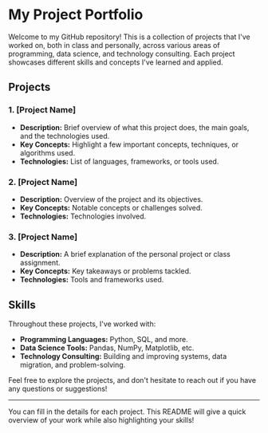 
# My Project Portfolio

Welcome to my GitHub repository! This is a collection of projects that I've worked on, both in class and personally, across various areas of programming, data science, and technology consulting. Each project showcases different skills and concepts I've learned and applied.

## Projects

### 1. **[Project Name]**
   - **Description:** Brief overview of what this project does, the main goals, and the technologies used.
   - **Key Concepts:** Highlight a few important concepts, techniques, or algorithms used.
   - **Technologies:** List of languages, frameworks, or tools used.

### 2. **[Project Name]**
   - **Description:** Overview of the project and its objectives.
   - **Key Concepts:** Notable concepts or challenges solved.
   - **Technologies:** Technologies involved.

### 3. **[Project Name]**
   - **Description:** A brief explanation of the personal project or class assignment.
   - **Key Concepts:** Key takeaways or problems tackled.
   - **Technologies:** Tools and frameworks used.

## Skills

Throughout these projects, I've worked with:

- **Programming Languages:** Python, SQL, and more.
- **Data Science Tools:** Pandas, NumPy, Matplotlib, etc.
- **Technology Consulting:** Building and improving systems, data migration, and problem-solving.

Feel free to explore the projects, and don't hesitate to reach out if you have any questions or suggestions!

---

You can fill in the details for each project. This README will give a quick overview of your work while also highlighting your skills!

